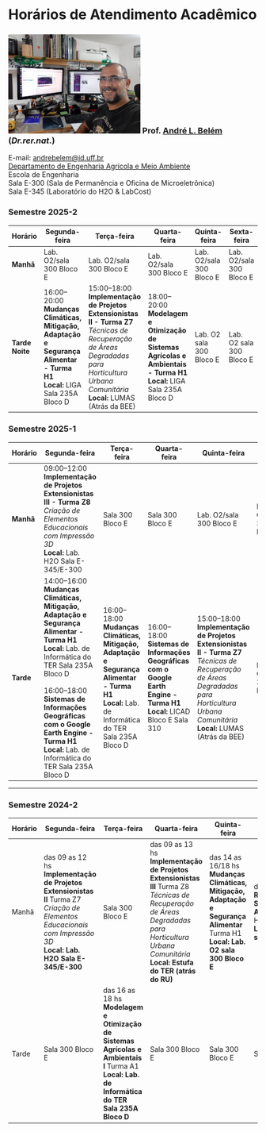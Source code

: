 # Horários de Atendimento Acadêmico

### <img src='Andre_Belem_E300.jpg' height=200px></img> Prof. [André L. Belém](https://www.github.com/andrebelem) (*Dr.rer.nat.*) <br>

E-mail: [andrebelem@id.uff.br](mailto:andrebelem@id.uff.br)<br>
[Departamento de Engenharia Agrícola e Meio Ambiente](http://www.ter.sites.uff.br)<br>
Escola de Engenharia<br>
Sala E-300 (Sala de Permanência e Oficina de Microeletrônica)<br>
Sala E-345 (Laboratório do H2O & LabCost)<br>

### Semestre 2025-2
| Horário          | Segunda-feira   | Terça-feira | Quarta-feira | Quinta-feira | Sexta-feira |
|------------------|-----------------|-------------|--------------|--------------|-------------|
| **Manhã**        | Lab. O2/sala 300 Bloco E  | Lab. O2/sala 300 Bloco E  | Lab. O2/sala 300 Bloco E  | Lab. O2/sala 300 Bloco E | Lab. O2/sala 300 Bloco E |
| **Tarde**<br>**Noite**<br> | 16:00–20:00<br>**Mudanças Climáticas, Mitigação, Adaptação e Segurança Alimentar - Turma H1**<br>**Local:** LIGA Sala 235A Bloco D<br> | 15:00–18:00<br>**Implementação de Projetos Extensionistas II - Turma Z7**<br>*Técnicas de Recuperação de Áreas Degradadas para Horticultura Urbana Comunitária*<br>**Local:** LUMAS (Atrás da BEE) | 18:00–20:00<br>**Modelagem e Otimização de Sistemas Agrícolas e Ambientais - Turma H1**<br>**Local:** LIGA Sala 235A Bloco D<br> | Lab. O2 sala 300 Bloco E | Lab. O2 sala 300 Bloco E |

### Semestre 2025-1
| Horário          | Segunda-feira   | Terça-feira | Quarta-feira | Quinta-feira | Sexta-feira |
|------------------|-----------------|-------------|--------------|--------------|-------------|
| **Manhã**        | 09:00–12:00<br>**Implementação de Projetos Extensionistas III - Turma Z8**<br>*Criação de Elementos Educacionais com Impressão 3D*<br>**Local:** Lab. H2O Sala E-345/E-300 | Sala 300 Bloco E | Sala 300 Bloco E | Lab. O2/sala 300 Bloco E | Lab. O2/sala 300 Bloco E |
| **Tarde**        | 14:00–16:00<br>**Mudanças Climáticas, Mitigação, Adaptação e Segurança Alimentar - Turma H1**<br>**Local:** Lab. de Informática do TER Sala 235A Bloco D<br><br>16:00–18:00<br>**Sistemas de Informações Geográficas com o Google Earth Engine - Turma H1**<br>**Local:** Lab. de Informática do TER Sala 235A Bloco D | 16:00–18:00<br>**Mudanças Climáticas, Mitigação, Adaptação e Segurança Alimentar - Turma H1**<br>**Local:** Lab. de Informática do TER Sala 235A Bloco D | 16:00–18:00<br>**Sistemas de Informações Geográficas com o Google Earth Engine - Turma H1**<br>**Local:** LICAD Bloco E Sala 310 | 15:00–18:00<br>**Implementação de Projetos Extensionistas II - Turma Z7**<br>*Técnicas de Recuperação de Áreas Degradadas para Horticultura Urbana Comunitária*<br>**Local:** LUMAS (Atrás da BEE) | Lab. O2 sala 300 Bloco E |

---
### Semestre 2024-2
| Horário          | Segunda-feira   | Terça-feira | Quarta-feira | Quinta-feira | Sexta-feira |
|------------------|-----------------|-------------|--------------|--------------|-------------|
| Manhã   | das 09 as 12 hs<br>**Implementação de Projetos Extensionistas II** Turma Z7<br> *Criação de Elementos Educacionais com Impressão 3D*<br>**Local: Lab. H2O Sala E-345/E-300** | Sala 300 Bloco E | das 09 as 13 hs<br>**Implementação de Projetos Extensionistas III** Turma Z8<br> *Técnicas de Recuperação de Áreas Degradadas para Horticultura Urbana Comunitária*<br>**Local: Estufa do TER (atrás do RU)** | das 14 as 16/18 hs<br>**Mudanças Climáticas, Mitigação, Adaptação e Segurança Alimentar** Turma H1<br>**Local: Lab. O2 sala 300 Bloco E** | das 08 as 12 hs<br>**Responsabilidade Social e Ambiental** Turma H1<br>**Local: Bloco H sala 201** |
| Tarde   | Sala 300 Bloco E   | das 16 as 18 hs<br>**Modelagem e Otimização de Sistemas Agrícolas e Ambientais I** Turma A1 <br>**Local: Lab. de Informática do TER Sala 235A Bloco D**  |   Sala 300 Bloco E | Sala 300 Bloco E  | Sala 300 Bloco E  |
